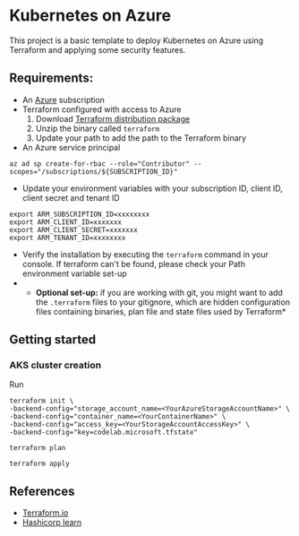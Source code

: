 # Kubernetes on Azure
This project is a basic template to deploy Kubernetes on Azure using Terraform and applying some security features.
## Requirements:
- An [Azure](https://azure.microsoft.com/en-us/free/?ref=microsoft.com&utm_source=microsoft.com&utm_medium=docs&utm_campaign=visualstudio) subscription
- Terraform configured with access to Azure
    1. Download [Terraform distribution package](https://www.terraform.io/downloads.html)
    2. Unzip the binary called `terraform`
    3. Update your path to add the path to the Terraform binary
- An Azure service principal 
```
az ad sp create-for-rbac --role="Contributor" --scopes="/subscriptions/${SUBSCRIPTION_ID}"
```
- Update your environment variables with your subscription ID, client ID, client secret and tenant ID
``` 
export ARM_SUBSCRIPTION_ID=xxxxxxxx
export ARM_CLIENT_ID=xxxxxxx
export ARM_CLIENT_SECRET=xxxxxxx
export ARM_TENANT_ID=xxxxxxxx 
```
- Verify the installation by executing the `terraform` command in your console. If terraform can't be found, please check your Path environment variable set-up
- * **Optional set-up:** if you are working with git, you might want to add the `.terraform` files to your gitignore, which are hidden configuration files containing binaries, plan file and state files used by Terraform* 

## Getting started
### AKS cluster creation
Run
```
terraform init \
-backend-config="storage_account_name=<YourAzureStorageAccountName>" \
-backend-config="container_name=<YourContainerName>" \
-backend-config="access_key=<YourStorageAccountAccessKey>" \
-backend-config="key=codelab.microsoft.tfstate" 
```

```
terraform plan
```

```
terraform apply
```

## References
- [Terraform.io](https://www.terraform.io/)
- [Hashicorp learn](https://learn.hashicorp.com/terraform/azure)